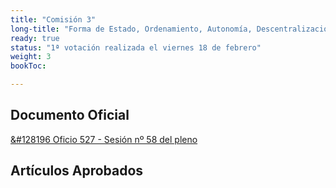 ```yaml
---
title: "Comisión 3"
long-title: "Forma de Estado, Ordenamiento, Autonomía, Descentralización, Equidad, Justicia Territorial, Gobiernos Locales y Organización Fiscal."
ready: true
status: "1ª votación realizada el viernes 18 de febrero"
weight: 3
bookToc: 

---
```


## Documento Oficial
[&#128196 Oficio 527 - Sesión nº 58 del pleno](https://www.chileconvencion.cl/wp-content/uploads/2022/02/Oficio-527-con-normas-aprobadas-en-particular-Sesion-58-del-Pleno-primer-informe-de-la-Com.-Forma-de-Estado.pdf)

## Artículos Aprobados
